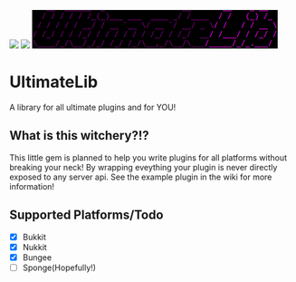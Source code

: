 [![](https://jitpack.io/v/e3ndr/UltimateLib.svg)](https://jitpack.io/#e3ndr/UltimateLib)
[![](https://jitci.com/gh/e3ndr/UltimateLib/svg)](https://jitci.com/gh/e3ndr/UltimateLib)
[![](https://github.com/e3ndr/UltimateLib/raw/master/banner.PNG)](#)

# UltimateLib
A library for all ultimate plugins and for YOU!

## What is this witchery?!?
This little gem is planned to help you write plugins for all platforms without breaking your neck!
By wrapping eveything your plugin is never directly exposed to any server api.
See the example plugin in the wiki for more information!


## Supported Platforms/Todo
- [x] Bukkit
- [x] Nukkit
- [x] Bungee
- [ ] Sponge(Hopefully!)
